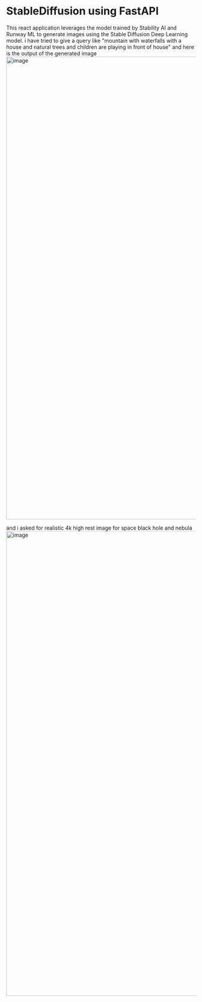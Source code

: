 # StableDiffusion using FastAPI
This react application leverages the model trained by Stability AI and Runway ML to generate images using the Stable Diffusion Deep Learning model.
i have tried to give a query like "mountain with waterfalls with a house and natural trees and children are playing in front of house"
and here is the output of the generated image
<img width="1229" alt="image" src="https://github.com/msmsriram/StableDiffusion/assets/72329200/bddba701-2562-4f29-925f-7b9f4f4813c7">


and i asked for realistic 4k high rest image for space black hole and nebula 
<img width="1234" alt="image" src="https://github.com/msmsriram/StableDiffusion/assets/72329200/7faa7173-e7ff-470d-8d79-e18a5cb9f113">
